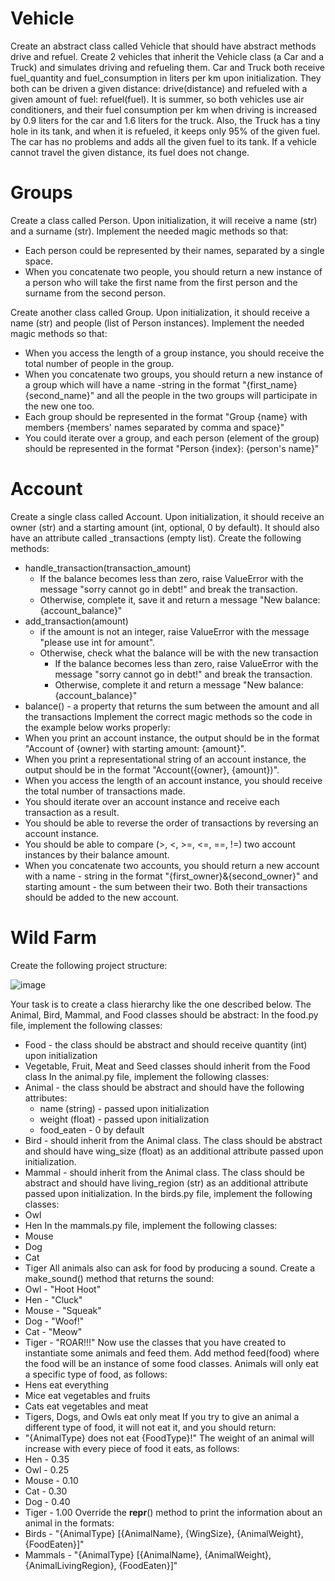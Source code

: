 # Vehicle
Create an abstract class called Vehicle that should have abstract methods drive and refuel. Create 2 vehicles that inherit the Vehicle class (a Car and a Truck) and simulates driving and refueling them. Car and Truck both receive fuel_quantity and fuel_consumption in liters per km upon initialization. They both can be driven a given distance: drive(distance) and refueled with a given amount of fuel: refuel(fuel). It is summer, so both vehicles use air conditioners, and their fuel consumption per km when driving is increased by 0.9 liters for the car and 1.6 liters for the truck. Also, the Truck has a tiny hole in its tank, and when it is refueled, it keeps only 95% of the given fuel. The car has no problems and adds all the given fuel to its tank. If a vehicle cannot travel the given distance, its fuel does not change.


# Groups
Create a class called Person. Upon initialization, it will receive a name (str) and a surname (str). Implement the needed magic methods so that:
- Each person could be represented by their names, separated by a single space.
- When you concatenate two people, you should return a new instance of a person who will take the first name from the first person and the surname from the second person.

Create another class called Group. Upon initialization, it should receive a name (str) and people (list of Person instances). Implement the needed magic methods so that:
- When you access the length of a group instance, you should receive the total number of people in the group.
- When you concatenate two groups, you should return a new instance of a group which will have a name -string in the format "{first_name} {second_name}" and all the people in the two groups will participate in the new one too.
- Each group should be represented in the format "Group {name} with members {members' names separated by comma and space}"
- You could iterate over a group, and each person (element of the group) should be represented in the format "Person {index}: {person's name}"


# Account
Create a single class called Account. Upon initialization, it should receive an owner (str) and a starting amount (int, optional, 0 by default). It should also have an attribute called _transactions (empty list). Create the following methods:
- handle_transaction(transaction_amount)
    - If the balance becomes less than zero, raise ValueError with the message "sorry cannot go in debt!" and break the transaction. 
    - Otherwise, complete it, save it and return a message "New balance: {account_balance}"
- add_transaction(amount) 
    - if the amount is not an integer, raise ValueError with the message "please use int for amount". 
    - Otherwise, check what the balance will be with the new transaction
        - If the balance becomes less than zero, raise ValueError with the message "sorry cannot go in debt!" and break the transaction. 
        - Otherwise, complete it and return a message "New balance: {account_balance}"
- balance() - a property that returns the sum between the amount and all the transactions
Implement the correct magic methods so the code in the example below works properly:
- When you print an account instance, the output should be in the format "Account of {owner} with starting amount: {amount}".
- When you print a representational string of an account instance, the output should be in the format "Account({owner}, {amount})".
- When you access the length of an account instance, you should receive the total number of transactions made.
- You should iterate over an account instance and receive each transaction as a result.
- You should be able to reverse the order of transactions by reversing an account instance.
- You should be able to compare (>, <, >=, <=, ==, !=) two account instances by their balance amount.
- When you concatenate two accounts, you should return a new account with a name - string in the format "{first_owner}&{second_owner}" and starting amount - the sum between their two. Both their transactions should be added to the new account.


# Wild Farm
Create the following project structure:

![image](https://user-images.githubusercontent.com/104040753/201360610-0fb9eab2-295d-4605-b88b-69d7e667c00c.png)

Your task is to create a class hierarchy like the one described below. The Animal, Bird, Mammal, and Food classes should be abstract:
In the food.py file, implement the following classes:
- Food - the class should be abstract and should receive quantity (int) upon initialization
- Vegetable, Fruit, Meat and Seed classes should inherit from the Food class
In the animal.py file, implement the following classes:
- Animal - the class should be abstract and should have the following attributes:
    - name (string) - passed upon initialization
    - weight (float) - passed upon initialization
    - food_eaten - 0 by default 
- Bird - should inherit from the Animal class. The class should be abstract and should have wing_size (float) as an additional attribute passed upon initialization.
- Mammal - should inherit from the Animal class. The class should be abstract and should have living_region (str) as an additional attribute passed upon initialization.
In the birds.py file, implement the following classes:
- Owl
- Hen
In the mammals.py file, implement the following classes:
- Mouse
- Dog
- Cat
- Tiger
All animals also can ask for food by producing a sound. Create a make_sound() method that returns the sound:
- Owl - "Hoot Hoot"
- Hen - "Cluck"
- Mouse - "Squeak"
- Dog - "Woof!"
- Cat - "Meow"
- Tiger - "ROAR!!!"
Now use the classes that you have created to instantiate some animals and feed them. Add method feed(food) where the food will be an instance of some food classes.
Animals will only eat a specific type of food, as follows:
- Hens eat everything
- Mice eat vegetables and fruits
- Cats eat vegetables and meat
- Tigers, Dogs, and Owls eat only meat
If you try to give an animal a different type of food, it will not eat it, and you should return:
- "{AnimalType} does not eat {FoodType}!"
The weight of an animal will increase with every piece of food it eats, as follows:
- Hen - 0.35
- Owl - 0.25
- Mouse - 0.10
- Cat - 0.30
- Dog - 0.40
- Tiger - 1.00
Override the __repr__() method to print the information about an animal in the formats:
- Birds - "{AnimalType} [{AnimalName}, {WingSize}, {AnimalWeight}, {FoodEaten}]"
- Mammals - "{AnimalType} [{AnimalName}, {AnimalWeight}, {AnimalLivingRegion}, {FoodEaten}]"
